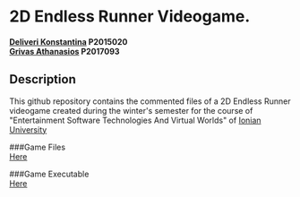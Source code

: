 # 2D Endless Runner Videogame.
#### [Deliveri Konstantina](https://github.com/konstantinadeliveri) P2015020<br>[Grivas Athanasios](https://github.com/p17griv1) P2017093

## Description
This github repository contains the commented files of a 2D Endless Runner videogame created during the winter's semester for the course of "Entertainment Software Technologies And Virtual Worlds" of [Ionian University](https://ionio.gr/)

###Game Files<br>
[Here]()

###Game Executable<br>
[Here]()
